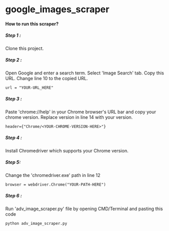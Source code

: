 # google_images_scraper

#### How to run this scraper?

##### Step 1 :
Clone this project.

##### Step 2 :
Open Google and enter a search term.
Select 'Image Search' tab.
Copy this URL.
Change line 10 to the copied URL.
```
url = "YOUR-URL_HERE"
```

##### Step 3 :
Paste 'chrome://help' in your Chrome browser's URL bar and copy your chrome version. 
Replace version in line 14 with your version.
```
header={"Chrome/<YOUR-CHROME-VERSION-HERE>"}
```

##### Step 4 :
Install Chromedriver which supports your Chrome version.

##### Step 5:
Change the 'chromedriver.exe' path in line 12
```
browser = webdriver.Chrome("YOUR-PATH-HERE")
```

##### Step 6 :
Run 'adv_image_scraper.py' file by opening CMD/Terminal and pasting this code
```
python adv_image_scraper.py
```
